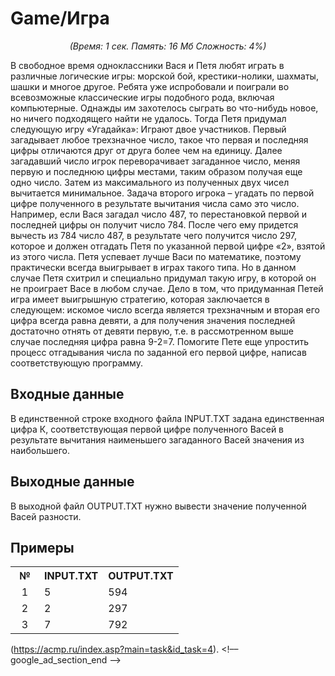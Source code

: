<h1>Game/Игра</h1>
<center><i>(Время: 1&nbsp;сек. Память: 16 Мб&nbsp;Сложность: 4%)</i></center>
<!–– google_ad_section_start ––>
<p class=text>
В свободное время одноклассники Вася и Петя любят играть в различные логические игры: морской бой, крестики-нолики, шахматы, шашки и многое другое. Ребята уже испробовали и поиграли во всевозможные классические игры подобного рода, включая компьютерные. Однажды им захотелось сыграть во что-нибудь новое, но ничего подходящего найти не удалось. Тогда Петя придумал следующую игру «Угадайка»:
Играют двое участников. Первый загадывает любое трехзначное число, такое что первая и последняя цифры отличаются друг от друга более чем на единицу. Далее загадавший число игрок переворачивает загаданное число, меняя первую и последнюю цифры местами, таким образом  получая еще одно число. Затем из максимального из полученных двух чисел вычитается минимальное. Задача второго игрока – угадать по первой цифре полученного в результате вычитания числа само это число.
Например, если Вася загадал число 487, то перестановкой первой и последней цифры он получит число 784. После чего ему придется вычесть из 784 число 487, в результате чего получится число 297, которое и должен отгадать Петя по указанной первой цифре «2», взятой из этого числа.
Петя успевает лучше Васи по математике, поэтому практически всегда выигрывает в играх такого типа. Но в данном случае Петя схитрил и специально придумал такую игру, в которой он не проиграет Васе в любом случае. Дело в том, что придуманная Петей игра имеет выигрышную стратегию, которая заключается в следующем: искомое число всегда является трехзначным и вторая его цифра всегда равна девяти, а для получения значения последней достаточно отнять от девяти первую, т.е. в рассмотренном выше случае последняя цифра равна 9-2=7.
Помогите Пете еще упростить процесс отгадывания числа по заданной его первой цифре, написав соответствующую программу.
</p>

<h2>Входные данные</h2>

<p class=text>
В единственной строке входного файла INPUT.TXT задана единственная цифра К, соответствующая первой цифре полученного Васей в результате вычитания наименьшего загаданного Васей значения из наибольшего.
</p>

<h2>Выходные данные</h2>

<p class=text>
В выходной файл OUTPUT.TXT нужно вывести значение полученной Васей разности.
</p>

<h2>Примеры</h2>

<table class=main cellpadding=2 cellspacing=1>
<tr><th width=30>№</th><th>INPUT.TXT</th><th>OUTPUT.TXT</th></tr>
<tr class=white2><td align=center>1</td><td>5</td><td>594</td></tr>
<tr class=white2><td align=center>2</td><td>2</td><td>297</td></tr>
<tr class=white2><td align=center>3</td><td>7</td><td>792</td></tr>
</table>


 (https://acmp.ru/index.asp?main=task&id_task=4).
<!–– google_ad_section_end ––>
